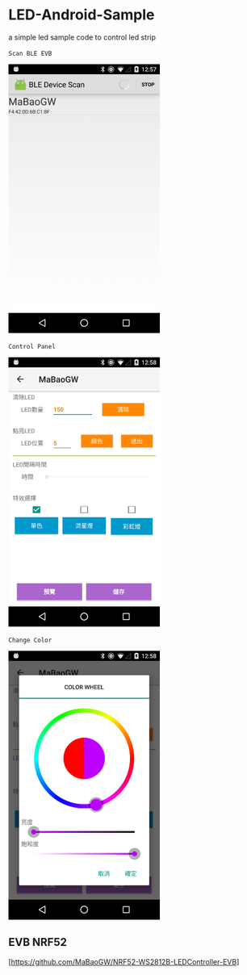# LED-Android-Sample

a simple led sample code to control led strip


`Scan BLE EVB`

<img alt="Crescendo sequence" src="/pic/1.png" width="300"/>

`Control Panel`

<img alt="Crescendo sequence" src="/pic/2.png" width="300"/>

`Change Color`

<img alt="Crescendo sequence" src="/pic/3.png" width="300"/>




## EVB NRF52
[https://github.com/MaBaoGW/NRF52-WS2812B-LEDController-EVB]
